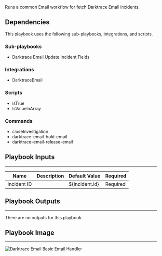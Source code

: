 Runs a common Email workflow for fetch Darktrace Email incidents.

## Dependencies

This playbook uses the following sub-playbooks, integrations, and scripts.

### Sub-playbooks

* Darktrace Email Update Incident Fields

### Integrations

* DarktraceEmail

### Scripts

* IsTrue
* IsValueInArray

### Commands

* closeInvestigation
* darktrace-email-hold-email
* darktrace-email-release-email

## Playbook Inputs

---

| **Name** | **Description** | **Default Value** | **Required** |
| --- | --- | --- | --- |
| Incident ID |  | ${incident.id} | Required |

## Playbook Outputs

---
There are no outputs for this playbook.

## Playbook Image

---

![Darktrace Email Basic Email Handler](../doc_files/Darktrace_Email_Basic_Email_Handler.png)
